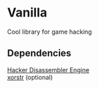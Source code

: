 # Vanilla
Cool library for game hacking

## Dependencies
[Hacker Disassembler Engine](https://github.com/TsudaKageyu/minhook/tree/master/src/hde)   
[xorstr](https://github.com/JustasMasiulis/xorstr) (optional)
